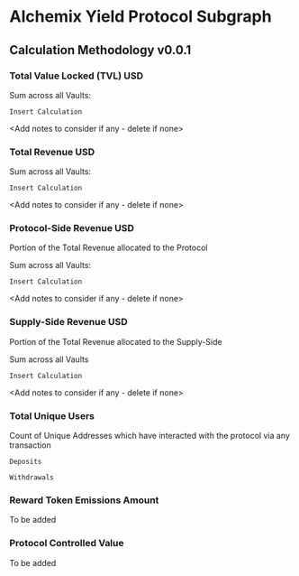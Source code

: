 # Alchemix Yield Protocol Subgraph
## Calculation Methodology v0.0.1

### Total Value Locked (TVL) USD

Sum across all Vaults:

`Insert Calculation`

<Add notes to consider if any - delete if none>

### Total Revenue USD

Sum across all Vaults:

`Insert Calculation`

<Add notes to consider if any - delete if none>


### Protocol-Side Revenue USD
Portion of the Total Revenue allocated to the Protocol

Sum across all Vaults:

`Insert Calculation`

<Add notes to consider if any - delete if none>

### Supply-Side Revenue USD
Portion of the Total Revenue allocated to the Supply-Side

Sum across all Vaults

`Insert Calculation`

<Add notes to consider if any - delete if none>

### Total Unique Users

Count of  Unique Addresses which have interacted with the protocol via any transaction

`Deposits`

`Withdrawals`

###  Reward Token Emissions Amount

To be added

###  Protocol Controlled Value

To be added
